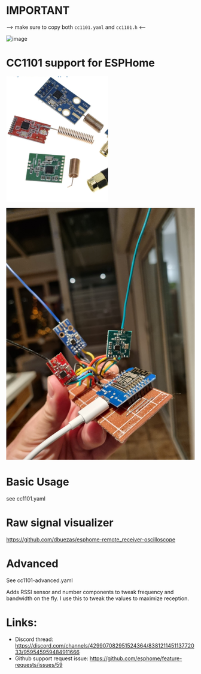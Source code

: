 # IMPORTANT
--> make sure to copy both `cc1101.yaml` and `cc1101.h` <--

![image](https://esphome.io/_images/made-for-esphome-black-on-white.svg)
# CC1101 support for ESPHome
![image](./cc1101-variants.png)

![image](./3-receivers-in-node.jpeg)

# Basic Usage
see cc1101.yaml

# Raw signal visualizer
https://github.com/dbuezas/esphome-remote_receiver-oscilloscope

# Advanced
See cc1101-advanced.yaml

Adds RSSI sensor and number components to tweak frequency and bandwidth on the fly.
I use this to tweak the values to maximize reception.


# Links:

* Discord thread: https://discord.com/channels/429907082951524364/838121145113772033/959545959484911666
* Github support request issue: https://github.com/esphome/feature-requests/issues/59
